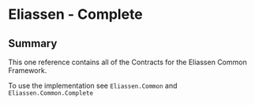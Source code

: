 # Eliassen - Complete

## Summary

This one reference contains all of the Contracts for the Eliassen Common Framework.

To use the implementation see `Eliassen.Common` and `Eliassen.Common.Complete`

